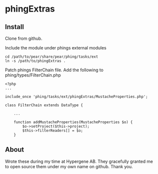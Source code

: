 phingExtras
===========

Install
-------

Clone from github.

Include the module under phings external modules

    cd /path/to/pear/share/pear/phing/tasks/ext
    ln -s /path/to/phingExtras .

Patch phings FilterChain file. Add the following to phing/types/FilterChain.php

    <?php
    ...

    include_once 'phing/tasks/ext/phingExtras/MustacheProperties.php';

    class FilterChain extends DataType {

        ...

        function addMustacheProperties(MustacheProperties $o) {
            $o->setProject($this->project);
            $this->filterReaders[] = $o;
        }


About
-----

Wrote these during my time at Hypergene AB. They gracefully granted me to
open source them under my own name on github. Thank you.
